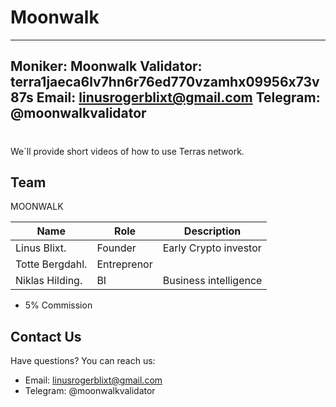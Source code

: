 # Moonwalk

---
Moniker: Moonwalk
Validator: terra1jaeca6lv7hn6r76ed770vzamhx09956x73v87s
Email: linusrogerblixt@gmail.com
Telegram: @moonwalkvalidator
---


# <moniker>

We´ll provide short videos of how to use Terras network.
  
## Team

MOONWALK

| Name                | Role          | Description                    |
| ---------------     | -----------   | -------------------------------|
| Linus Blixt.        | Founder       | Early Crypto investor          |
| Totte Bergdahl.     | Entreprenor   |                                |
| Niklas Hilding.     | BI            | Business intelligence          |


- 5% Commission

## Contact Us

Have questions? You can reach us:

- Email: linusrogerblixt@gmail.com
- Telegram: @moonwalkvalidator

